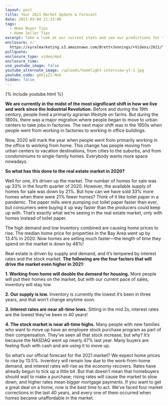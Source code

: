 ```yaml
---
layout: post
title: Your 2021 Market Update & Forecast
date: 2021-03-04 21:33:00
tags:
  - Home Buyer Tips
  - Home Seller Tips
excerpt: Take a look at our current stats and see our predictions for the 2021 market.
enclosure: >-
  https://vyralmarketing.s3.amazonaws.com/Brett+Jennings/+Videos/2021/Your+2021+Market+Update+%26+Forecast.mp4
pullquote:
enclosure_type: video/mp4
enclosure_time:
use_youtube_image: false
youtube_alternate_image: /uploads/homelight-interview-yt-1.jpg
youtube_code: gAXjyZJ-Nok
hidden: false
---
```


{% include youtube.html %}

**We are currently in the midst of the most significant shift in how we live and work since the Industrial Revolution.** Before and during the 19th century, people lived a primarily agrarian lifestyle on farms. But during the 1800s, there was a major migration where people began to move to urban centers to take jobs in factories. The next major shift was in the 1950s when people went from working in factories to working in office buildings.

Now, 2020 will mark the year when people went from primarily working in the office to working from home. This change has people moving from urban centers to vacation destinations, from cities to the suburbs, and from condominiums to single-family homes. Everybody wants more space nowadays.

**So what has this done to the real estate market in 2020?**

Well for one, it’s driven up the market. The number of homes for sale was up 33% in the fourth quarter of 2020. However, the available supply of homes for sale was down by 21%. But how can we have sold 33% more homes when there were 21% fewer homes? Think of it like toilet paper in a pandemic. The paper mills were pumping out toilet paper faster than ever, but consumers were buying it up way faster than the producers could keep up with. That’s exactly what we’re seeing in the real estate market, only with homes instead of toilet paper.

The high demand and low inventory combined are causing home prices to rise. The median home price for properties in the Bay Area went up by 13.4% in 2020. Now homes are selling much faster—the length of time they spend on the market is down by 48%!

Real estate is driven by supply and demand, and it’s tempered by interest rates and the stock market. **The following are the four factors that will drive the market even higher in 2021:**

**1. Working from home will double the demand for housing.** More people will put their homes on the market, but with our current pace of sales, inventory will stay low. 

**2. Our supply is low.** Inventory is currently the lowest it’s been in three years, and that won’t change anytime soon.

**3. Interest rates are near all-time lows.** Sitting in the mid 2s, interest rates are the lowest they’ve been in 40 years!

**4. The stock market is near all-time highs.** Many people with new families who want to move up have an employee stock purchase program as part of their compensation. They’ve seen all that stock increase, but why? It’s because the NASDAQ went up nearly 47% last year. Many buyers are feeling flush with cash and are using it to move up.

So what’s our official forecast for the 2021 market? We expect home prices to rise by 13.5%. Inventory will remain low due to the work-from-home demand, and interest rates will rise as the economy recovers. Rates have already begun to tick up a little bit. But that doesn’t mean that homebuyers should wait to make a purchase; rising rates will cause the market to slow down, and higher rates mean bigger mortgage payments. If you want to get a great deal on a home, now is the best time to act. We’ve faced four market corrections in the last 40 years, and every one of them occurred when homes became unaffordable in the market.

